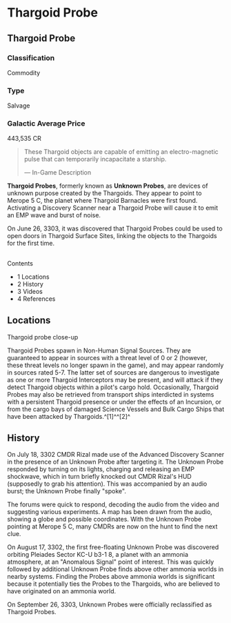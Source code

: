 # Thargoid Probe
## Thargoid Probe

		

### Classification

Commodity

### Type

Salvage

### Galactic Average Price

443,535 CR

> 
> 
> These Thargoid objects are capable of emitting an electro-magnetic pulse that can temporarily incapacitate a starship.
> 
> 
> — In-Game Description
> 

**Thargoid Probes**, formerly known as **Unknown Probes**, are devices of unknown purpose created by the Thargoids. They appear to point to Merope 5 C, the planet where Thargoid Barnacles were first found. Activating a Discovery Scanner near a Thargoid Probe will cause it to emit an EMP wave and burst of noise.

On June 26, 3303, it was discovered that Thargoid Probes could be used to open doors in Thargoid Surface Sites, linking the objects to the Thargoids for the first time.

## 

Contents

- 1 Locations
- 2 History
- 3 Videos
- 4 References

## Locations

 	 	 	 		 			 		 		 		 			
Thargoid probe close-up
 		 	 

Thargoid Probes spawn in Non-Human Signal Sources. They are guaranteed to appear in sources with a threat level of 0 or 2 (however, these threat levels no longer spawn in the game), and may appear randomly in sources rated 5-7. The latter set of sources are dangerous to investigate as one or more Thargoid Interceptors may be present, and will attack if they detect Thargoid objects within a pilot's cargo hold. Occasionally, Thargoid Probes may also be retrieved from transport ships interdicted in systems with a persistent Thargoid presence or under the effects of an Incursion, or from the cargo bays of damaged Science Vessels and Bulk Cargo Ships that have been attacked by Thargoids.^[1]^^[2]^

## History

On July 18, 3302 CMDR Rizal made use of the Advanced Discovery Scanner in the presence of an Unknown Probe after targeting it. The Unknown Probe responded by turning on its lights, charging and releasing an EMP shockwave, which in turn briefly knocked out CMDR Rizal's HUD (supposedly to grab his attention). This was accompanied by an audio burst; the Unknown Probe finally "spoke".

The forums were quick to respond, decoding the audio from the video and suggesting various experiments. A map has been drawn from the audio, showing a globe and possible coordinates. With the Unknown Probe pointing at Merope 5 C, many CMDRs are now on the hunt to find the next clue.

On August 17, 3302, the first free-floating Unknown Probe was discovered orbiting Pleiades Sector KC-U b3-1 8, a planet with an ammonia atmosphere, at an "Anomalous Signal" point of interest. This was quickly followed by additional Unknown Probe finds above other ammonia worlds in nearby systems. Finding the Probes above ammonia worlds is significant because it potentially ties the Probes to the Thargoids, who are believed to have originated on an ammonia world.

On September 26, 3303, Unknown Probes were officially reclassified as Thargoid Probes.